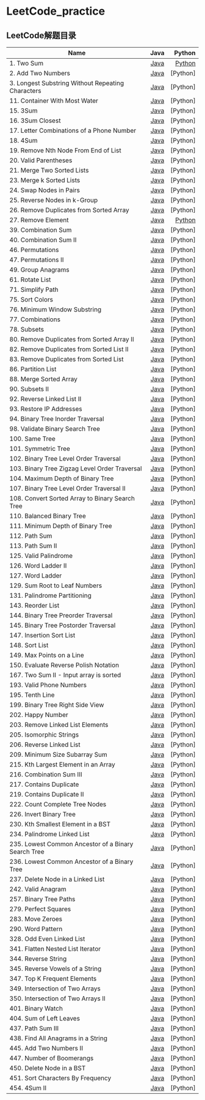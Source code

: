 # LeetCode_practice
## LeetCode解题目录

Name | Java | Python
|- | :-: | -:|
|1. Two Sum | [Java](https://github.com/DF-Kyun/LeetCode_practice/tree/master/Table/1.%20Two%20Sum) | [Python](https://github.com/DF-Kyun/LeetCode_practice/tree/master/Table/1.%20Two%20Sum)|
|2. Add Two Numbers | [Java](https://github.com/DF-Kyun/LeetCode_practice/tree/master/Linked%20%20List/2.%20Add%20Two%20Numbers) | [Python]|
|3. Longest Substring Without Repeating Characters | [Java](https://github.com/DF-Kyun/LeetCode_practice/tree/master/String/3.%20Longest%20Substring%20Without%20Repeating%20Characters) | [Python]|
|11. Container With Most Water | [Java](https://github.com/DF-Kyun/LeetCode_practice/tree/master/Array/11.%20Container%20With%20Most%20Water) | [Python]|
|15. 3Sum | [Java](https://github.com/DF-Kyun/LeetCode_practice/tree/master/Table/15.%203Sum) | [Python]|
|16. 3Sum Closest | [Java](https://github.com/DF-Kyun/LeetCode_practice/tree/master/Table/16.%203Sum%20Closest) | [Python]|
|17. Letter Combinations of a Phone Number | [Java](https://github.com/DF-Kyun/LeetCode_practice/tree/master/Tree/17.%20Letter%20Combinations%20of%20a%20Phone%20Number) | [Python]|
|18. 4Sum | [Java](https://github.com/DF-Kyun/LeetCode_practice/tree/master/Table/18.%204Sum) | [Python]|
|19. Remove Nth Node From End of List | [Java](https://github.com/DF-Kyun/LeetCode_practice/tree/master/Linked%20%20List/19.%20Remove%20Nth%20Node%20From%20End%20of%20List) | [Python]|
|20. Valid Parentheses | [Java](https://github.com/DF-Kyun/LeetCode_practice/tree/master/Stack/20.%20Valid%20Parentheses) | [Python]|
|21. Merge Two Sorted Lists | [Java](https://github.com/DF-Kyun/LeetCode_practice/tree/master/Linked%20%20List/21.%20Merge%20Two%20Sorted%20Lists) | [Python]|
|23. Merge k Sorted Lists | [Java](https://github.com/DF-Kyun/LeetCode_practice/tree/master/Queue/23.%20Merge%20k%20Sorted%20Lists) | [Python]|
|24. Swap Nodes in Pairs | [Java](https://github.com/DF-Kyun/LeetCode_practice/tree/master/Linked%20%20List/24.%20Swap%20Nodes%20in%20Pairs) | [Python]|
|25. Reverse Nodes in k-Group | [Java](https://github.com/DF-Kyun/LeetCode_practice/tree/master/Linked%20%20List/25.%20Reverse%20Nodes%20in%20k-Group) | [Python]|
|26. Remove Duplicates from Sorted Array | [Java](https://github.com/DF-Kyun/LeetCode_practice/tree/master/Array/26.%20Remove%20Duplicates%20from%20Sorted%20Array) | [Python]|
|27. Remove Element | [Java](https://github.com/DF-Kyun/LeetCode_practice/tree/master/Array/27.%20Remove%20Element) | [Python](https://github.com/DF-Kyun/LeetCode_practice/tree/master/Array/27.%20Remove%20Element)|
|39. Combination Sum | [Java](https://github.com/DF-Kyun/LeetCode_practice/tree/master/Tree/39.%20Combination%20Sum) | [Python]|
|40. Combination Sum II | [Java](https://github.com/DF-Kyun/LeetCode_practice/tree/master/Tree/40.%20Combination%20Sum%20II) | [Python]|
|46. Permutations | [Java](https://github.com/DF-Kyun/LeetCode_practice/tree/master/Tree/46.%20Permutations) | [Python]|
|47. Permutations II | [Java](https://github.com/DF-Kyun/LeetCode_practice/tree/master/Tree/47.%20Permutations%20II) | [Python]|
|49. Group Anagrams | [Java](https://github.com/DF-Kyun/LeetCode_practice/tree/master/Table/49.%20Group%20Anagrams) | [Python]|
|61. Rotate List | [Java](https://github.com/DF-Kyun/LeetCode_practice/tree/master/Linked%20%20List/61.%20Rotate%20List) | [Python]|
|71. Simplify Path | [Java](https://github.com/DF-Kyun/LeetCode_practice/tree/master/Stack/71.%20Simplify%20Path) | [Python]|
|75. Sort Colors | [Java](https://github.com/DF-Kyun/LeetCode_practice/tree/master/Array/75.%20Sort%20Colors) | [Python]|
|76. Minimum Window Substring | [Java](https://github.com/DF-Kyun/LeetCode_practice/tree/master/String/76.%20Minimum%20Window%20Substring) | [Python]|
|77. Combinations | [Java](https://github.com/DF-Kyun/LeetCode_practice/tree/master/Tree/77.%20Combinations) | [Python]|
|78. Subsets | [Java](https://github.com/DF-Kyun/LeetCode_practice/tree/master/Tree/78.%20Subsets) | [Python]|
|80. Remove Duplicates from Sorted Array II | [Java](https://github.com/DF-Kyun/LeetCode_practice/tree/master/Array/80.%20Remove%20Duplicates%20from%20Sorted%20Array%20II) | [Python]|
|82. Remove Duplicates from Sorted List II | [Java](https://github.com/DF-Kyun/LeetCode_practice/tree/master/Linked%20%20List/82.%20Remove%20Duplicates%20from%20Sorted%20List%20II) | [Python]|
|83. Remove Duplicates from Sorted List | [Java](https://github.com/DF-Kyun/LeetCode_practice/tree/master/Linked%20%20List/83.%20Remove%20Duplicates%20from%20Sorted%20List) | [Python]|
|86. Partition List | [Java](https://github.com/DF-Kyun/LeetCode_practice/tree/master/Linked%20%20List/86.%20Partition%20List) | [Python]|
|88. Merge Sorted Array | [Java](https://github.com/DF-Kyun/LeetCode_practice/tree/master/Array/88.%20Merge%20Sorted%20Array) | [Python]|
|90. Subsets II | [Java](https://github.com/DF-Kyun/LeetCode_practice/tree/master/Tree/90.%20Subsets%20II) | [Python]|
|92. Reverse Linked List II | [Java](https://github.com/DF-Kyun/LeetCode_practice/tree/master/Linked%20%20List/92.%20Reverse%20Linked%20List%20II) | [Python]|
|93. Restore IP Addresses | [Java](https://github.com/DF-Kyun/LeetCode_practice/tree/master/Tree/93.%20Restore%20IP%20Addresses) | [Python]|
|94. Binary Tree Inorder Traversal | [Java](https://github.com/DF-Kyun/LeetCode_practice/tree/master/Tree/94.%20Binary%20Tree%20Inorder%20Traversal) | [Python]|
|98. Validate Binary Search Tree | [Java](https://github.com/DF-Kyun/LeetCode_practice/tree/master/Tree/98.%20Validate%20Binary%20Search%20Tree) | [Python]|
|100. Same Tree | [Java](https://github.com/DF-Kyun/LeetCode_practice/tree/master/Tree/100.%20Same%20Tree) | [Python]|
|101. Symmetric Tree | [Java](https://github.com/DF-Kyun/LeetCode_practice/tree/master/Tree/101.%20Symmetric%20Tree) | [Python]|
|102. Binary Tree Level Order Traversal | [Java](https://github.com/DF-Kyun/LeetCode_practice/tree/master/Queue/102.%20Binary%20Tree%20Level%20Order%20Traversal) | [Python]|
|103. Binary Tree Zigzag Level Order Traversal | [Java](https://github.com/DF-Kyun/LeetCode_practice/tree/master/Queue/103.%20Binary%20Tree%20Zigzag%20Level%20Order%20Traversal) | [Python]|
|104. Maximum Depth of Binary Tree | [Java](https://github.com/DF-Kyun/LeetCode_practice/tree/master/Tree/104.%20Maximum%20Depth%20of%20Binary%20Tree) | [Python]|
|107. Binary Tree Level Order Traversal II | [Java](https://github.com/DF-Kyun/LeetCode_practice/tree/master/Queue/107.%20Binary%20Tree%20Level%20Order%20Traversal%20II) | [Python]|
|108. Convert Sorted Array to Binary Search Tree | [Java](https://github.com/DF-Kyun/LeetCode_practice/tree/master/Tree/108.%20Convert%20Sorted%20Array%20to%20Binary%20Search%20Tree) | [Python]|
|110. Balanced Binary Tree | [Java](https://github.com/DF-Kyun/LeetCode_practice/tree/master/Tree/110.%20Balanced%20Binary%20Tree) | [Python]|
|111. Minimum Depth of Binary Tree | [Java](https://github.com/DF-Kyun/LeetCode_practice/tree/master/Tree/111.%20Minimum%20Depth%20of%20Binary%20Tree) | [Python]|
|112. Path Sum | [Java](https://github.com/DF-Kyun/LeetCode_practice/tree/master/Tree/112.%20Path%20Sum) | [Python]|
|113. Path Sum II | [Java](https://github.com/DF-Kyun/LeetCode_practice/tree/master/Tree/113.%20Path%20Sum%20II) | [Python]|
|125. Valid Palindrome | [Java](https://github.com/DF-Kyun/LeetCode_practice/tree/master/String/125.%20Valid%20Palindrome) | [Python]|
|126. Word Ladder II | [Java](https://github.com/DF-Kyun/LeetCode_practice/tree/master/Queue/126.%20Word%20Ladder%20II) | [Python]|
|127. Word Ladder | [Java](https://github.com/DF-Kyun/LeetCode_practice/tree/master/Queue/127.%20Word%20Ladder) | [Python]|
|129. Sum Root to Leaf Numbers | [Java](https://github.com/DF-Kyun/LeetCode_practice/tree/master/Tree/129.%20Sum%20Root%20to%20Leaf%20Numbers) | [Python]|
|131. Palindrome Partitioning | [Java](https://github.com/DF-Kyun/LeetCode_practice/tree/master/Tree/131.%20Palindrome%20Partitioning) | [Python]|
|143. Reorder List | [Java](https://github.com/DF-Kyun/LeetCode_practice/tree/master/Linked%20%20List/143.%20Reorder%20List) | [Python]|
|144. Binary Tree Preorder Traversal | [Java](https://github.com/DF-Kyun/LeetCode_practice/tree/master/Tree/144.%20Binary%20Tree%20Preorder%20Traversal) | [Python]|
|145. Binary Tree Postorder Traversal | [Java](https://github.com/DF-Kyun/LeetCode_practice/tree/master/Tree/145.%20Binary%20Tree%20Postorder%20Traversal) | [Python]|
|147. Insertion Sort List | [Java](https://github.com/DF-Kyun/LeetCode_practice/tree/master/Linked%20%20List/147.%20Insertion%20Sort%20List) | [Python]|
|148. Sort List | [Java](https://github.com/DF-Kyun/LeetCode_practice/tree/master/Linked%20%20List/148.%20Sort%20List) | [Python]|
|149. Max Points on a Line | [Java](https://github.com/DF-Kyun/LeetCode_practice/tree/master/Table/149.%20Max%20Points%20on%20a%20Line) | [Python]|
|150. Evaluate Reverse Polish Notation | [Java](https://github.com/DF-Kyun/LeetCode_practice/tree/master/Stack/150.%20Evaluate%20Reverse%20Polish%20Notation) | [Python]|
|167. Two Sum II - Input array is sorted | [Java](https://github.com/DF-Kyun/LeetCode_practice/tree/master/Array/167.%20Two%20Sum%20II%20-%20Input%20array%20is%20sorted) | [Python]|
|193. Valid Phone Numbers | [Java](https://github.com/DF-Kyun/LeetCode_practice/tree/master/Shell/193.%20Valid%20Phone%20Numbers) | [Python]|
|195. Tenth Line | [Java](https://github.com/DF-Kyun/LeetCode_practice/tree/master/Shell/195.%20Tenth%20Line) | [Python]|
|199. Binary Tree Right Side View | [Java](https://github.com/DF-Kyun/LeetCode_practice/tree/master/Queue/199.%20Binary%20Tree%20Right%20Side%20View) | [Python]|
|202. Happy Number | [Java](https://github.com/DF-Kyun/LeetCode_practice/tree/master/Table/202.%20Happy%20Number) | [Python]|
|203. Remove Linked List Elements | [Java](https://github.com/DF-Kyun/LeetCode_practice/tree/master/Linked%20%20List/203.%20Remove%20Linked%20List%20Elements) | [Python]|
|205. Isomorphic Strings | [Java](https://github.com/DF-Kyun/LeetCode_practice/tree/master/Table/205.%20Isomorphic%20Strings) | [Python]|
|206. Reverse Linked List | [Java](https://github.com/DF-Kyun/LeetCode_practice/tree/master/Linked%20%20List/206.%20Reverse%20Linked%20List) | [Python]|
|209. Minimum Size Subarray Sum | [Java](https://github.com/DF-Kyun/LeetCode_practice/tree/master/Array/209.%20Minimum%20Size%20Subarray%20Sum) | [Python]|
|215. Kth Largest Element in an Array | [Java](https://github.com/DF-Kyun/LeetCode_practice/tree/master/Array/215.%20Kth%20Largest%20Element%20in%20an%20Array) | [Python]|
|216. Combination Sum III | [Java](https://github.com/DF-Kyun/LeetCode_practice/tree/master/Tree/216.%20Combination%20Sum%20III) | [Python]|
|217. Contains Duplicate | [Java](https://github.com/DF-Kyun/LeetCode_practice/tree/master/Table/217.%20Contains%20Duplicate) | [Python]|
|219. Contains Duplicate II | [Java](https://github.com/DF-Kyun/LeetCode_practice/tree/master/Table/219.%20Contains%20Duplicate%20II) | [Python]|
|222. Count Complete Tree Nodes | [Java](https://github.com/DF-Kyun/LeetCode_practice/tree/master/Tree/222.%20Count%20Complete%20Tree%20Nodes) | [Python]|
|226. Invert Binary Tree | [Java](https://github.com/DF-Kyun/LeetCode_practice/tree/master/Tree/226.%20Invert%20Binary%20Tree) | [Python]|
|230. Kth Smallest Element in a BST | [Java](https://github.com/DF-Kyun/LeetCode_practice/tree/master/Tree/230.%20Kth%20Smallest%20Element%20in%20a%20BST) | [Python]|
|234. Palindrome Linked List | [Java](https://github.com/DF-Kyun/LeetCode_practice/tree/master/Linked%20%20List/234.%20Palindrome%20Linked%20List) | [Python]|
|235. Lowest Common Ancestor of a Binary Search Tree | [Java](https://github.com/DF-Kyun/LeetCode_practice/tree/master/Tree/235.%20Lowest%20Common%20Ancestor%20of%20a%20Binary%20Search%20Tree) | [Python]|
|236. Lowest Common Ancestor of a Binary Tree | [Java](https://github.com/DF-Kyun/LeetCode_practice/tree/master/Tree/236.%20Lowest%20Common%20Ancestor%20of%20a%20Binary%20Tree) | [Python]|
|237. Delete Node in a Linked List | [Java](https://github.com/DF-Kyun/LeetCode_practice/tree/master/Linked%20%20List/237.%20Delete%20Node%20in%20a%20Linked%20List) | [Python]|
|242. Valid Anagram | [Java](https://github.com/DF-Kyun/LeetCode_practice/tree/master/Table/242.%20Valid%20Anagram) | [Python]|
|257. Binary Tree Paths | [Java](https://github.com/DF-Kyun/LeetCode_practice/tree/master/Tree/257.%20Binary%20Tree%20Paths) | [Python]|
|279. Perfect Squares | [Java](https://github.com/DF-Kyun/LeetCode_practice/tree/master/Queue/279.%20Perfect%20Squares) | [Python]|
|283. Move Zeroes | [Java](https://github.com/DF-Kyun/LeetCode_practice/tree/master/Array/283.%20Move%20Zeroes) | [Python]|
|290. Word Pattern | [Java](https://github.com/DF-Kyun/LeetCode_practice/tree/master/Table/290.%20Word%20Pattern) | [Python]|
|328. Odd Even Linked List | [Java](https://github.com/DF-Kyun/LeetCode_practice/tree/master/Linked%20%20List/328.%20Odd%20Even%20Linked%20List) | [Python]|
|341. Flatten Nested List Iterator | [Java](https://github.com/DF-Kyun/LeetCode_practice/tree/master/Stack/341.%20Flatten%20Nested%20List%20Iterator) | [Python]|
|344. Reverse String | [Java](https://github.com/DF-Kyun/LeetCode_practice/tree/master/String/344.%20Reverse%20String) | [Python]|
|345. Reverse Vowels of a String | [Java](https://github.com/DF-Kyun/LeetCode_practice/tree/master/String/345.%20Reverse%20Vowels%20of%20a%20String) | [Python]|
|347. Top K Frequent Elements | [Java](https://github.com/DF-Kyun/LeetCode_practice/tree/master/Queue/347.%20Top%20K%20Frequent%20Elements) | [Python]|
|349. Intersection of Two Arrays | [Java](https://github.com/DF-Kyun/LeetCode_practice/tree/master/Table/349.%20Intersection%20of%20Two%20Arrays) | [Python]|
|350. Intersection of Two Arrays II | [Java](https://github.com/DF-Kyun/LeetCode_practice/tree/master/Table/350.%20Intersection%20of%20Two%20Arrays%20II) | [Python]|
|401. Binary Watch | [Java](https://github.com/DF-Kyun/LeetCode_practice/tree/master/Tree/401.%20Binary%20Watch) | [Python]|
|404. Sum of Left Leaves | [Java](https://github.com/DF-Kyun/LeetCode_practice/tree/master/Tree/404.%20Sum%20of%20Left%20Leaves) | [Python]|
|437. Path Sum III | [Java](https://github.com/DF-Kyun/LeetCode_practice/tree/master/Tree/437.%20Path%20Sum%20III) | [Python]|
|438. Find All Anagrams in a String | [Java](https://github.com/DF-Kyun/LeetCode_practice/tree/master/String/438.%20Find%20All%20Anagrams%20in%20a%20String) | [Python]|
|445. Add Two Numbers II | [Java](https://github.com/DF-Kyun/LeetCode_practice/tree/master/Linked%20%20List/445.%20Add%20Two%20Numbers%20II) | [Python]|
|447. Number of Boomerangs | [Java](https://github.com/DF-Kyun/LeetCode_practice/tree/master/Table/447.%20Number%20of%20Boomerangs) | [Python]|
|450. Delete Node in a BST | [Java](https://github.com/DF-Kyun/LeetCode_practice/tree/master/Tree/450.%20Delete%20Node%20in%20a%20BST) | [Python]|
|451. Sort Characters By Frequency | [Java](https://github.com/DF-Kyun/LeetCode_practice/tree/master/Table/451.%20Sort%20Characters%20By%20Frequency) | [Python]|
|454. 4Sum II | [Java](https://github.com/DF-Kyun/LeetCode_practice/tree/master/Table/454.%204Sum%20II) | [Python]|
